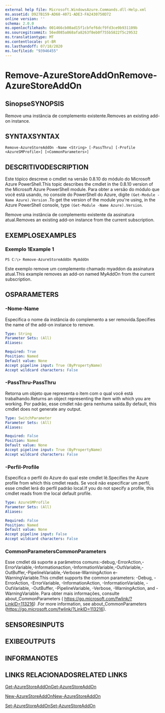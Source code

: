 ```yaml
---
external help file: Microsoft.WindowsAzure.Commands.dll-Help.xml
ms.assetid: D927B159-AD68-4071-ADE3-FA2430750D72
online version: ''
schema: 2.0.0
ms.openlocfilehash: 001466cb00ad15f1cbfef6dcf9fd3ce9b931109b
ms.sourcegitcommit: 56ed085a868afa8263f8eb0f755b5822f5c29532
ms.translationtype: MT
ms.contentlocale: pt-BR
ms.lasthandoff: 07/18/2020
ms.locfileid: "93946455"
---
```

# <span data-ttu-id="4198f-101">Remove-AzureStoreAddOn</span><span class="sxs-lookup"><span data-stu-id="4198f-101">Remove-AzureStoreAddOn</span></span>

## <span data-ttu-id="4198f-102">Sinopse</span><span class="sxs-lookup"><span data-stu-id="4198f-102">SYNOPSIS</span></span>
<span data-ttu-id="4198f-103">Remove uma instância de complemento existente.</span><span class="sxs-lookup"><span data-stu-id="4198f-103">Removes an existing add-on instance.</span></span>

## <span data-ttu-id="4198f-104">SYNTAX</span><span class="sxs-lookup"><span data-stu-id="4198f-104">SYNTAX</span></span>

```
Remove-AzureStoreAddOn -Name <String> [-PassThru] [-Profile <AzureSMProfile>] [<CommonParameters>]
```

## <span data-ttu-id="4198f-105">DESCRITIVO</span><span class="sxs-lookup"><span data-stu-id="4198f-105">DESCRIPTION</span></span>
<span data-ttu-id="4198f-106">Este tópico descreve o cmdlet na versão 0.8.10 do módulo do Microsoft Azure PowerShell.</span><span class="sxs-lookup"><span data-stu-id="4198f-106">This topic describes the cmdlet in the 0.8.10 version of the Microsoft Azure PowerShell module.</span></span>
<span data-ttu-id="4198f-107">Para obter a versão do módulo que você está usando, no console do PowerShell do Azure, digite `(Get-Module -Name Azure).Version` .</span><span class="sxs-lookup"><span data-stu-id="4198f-107">To get the version of the module you're using, in the Azure PowerShell console, type `(Get-Module -Name Azure).Version`.</span></span>

<span data-ttu-id="4198f-108">Remove uma instância de complemento existente da assinatura atual.</span><span class="sxs-lookup"><span data-stu-id="4198f-108">Removes an existing add-on instance from the current subscription.</span></span>

## <span data-ttu-id="4198f-109">EXEMPLOS</span><span class="sxs-lookup"><span data-stu-id="4198f-109">EXAMPLES</span></span>

### <span data-ttu-id="4198f-110">Exemplo 1</span><span class="sxs-lookup"><span data-stu-id="4198f-110">Example 1</span></span>
```
PS C:\> Remove-AzureStoreAddOn MyAddOn
```

<span data-ttu-id="4198f-111">Este exemplo remove um complemento chamado myaddon da assinatura atual.</span><span class="sxs-lookup"><span data-stu-id="4198f-111">This example removes an add-on named MyAddOn from the current subscription.</span></span>

## <span data-ttu-id="4198f-112">OS</span><span class="sxs-lookup"><span data-stu-id="4198f-112">PARAMETERS</span></span>

### <span data-ttu-id="4198f-113">-Nome</span><span class="sxs-lookup"><span data-stu-id="4198f-113">-Name</span></span>
<span data-ttu-id="4198f-114">Especifica o nome da instância do complemento a ser removida.</span><span class="sxs-lookup"><span data-stu-id="4198f-114">Specifies the name of the add-on instance to remove.</span></span>

```yaml
Type: String
Parameter Sets: (All)
Aliases: 

Required: True
Position: Named
Default value: None
Accept pipeline input: True (ByPropertyName)
Accept wildcard characters: False
```

### <span data-ttu-id="4198f-115">-PassThru</span><span class="sxs-lookup"><span data-stu-id="4198f-115">-PassThru</span></span>
<span data-ttu-id="4198f-116">Retorna um objeto que representa o item com o qual você está trabalhando.</span><span class="sxs-lookup"><span data-stu-id="4198f-116">Returns an object representing the item with which you are working.</span></span>
<span data-ttu-id="4198f-117">Por padrão, esse cmdlet não gera nenhuma saída.</span><span class="sxs-lookup"><span data-stu-id="4198f-117">By default, this cmdlet does not generate any output.</span></span>

```yaml
Type: SwitchParameter
Parameter Sets: (All)
Aliases: 

Required: False
Position: Named
Default value: None
Accept pipeline input: True (ByPropertyName)
Accept wildcard characters: False
```

### <span data-ttu-id="4198f-118">-Perfil</span><span class="sxs-lookup"><span data-stu-id="4198f-118">-Profile</span></span>
<span data-ttu-id="4198f-119">Especifica o perfil do Azure do qual este cmdlet lê.</span><span class="sxs-lookup"><span data-stu-id="4198f-119">Specifies the Azure profile from which this cmdlet reads.</span></span>
<span data-ttu-id="4198f-120">Se você não especificar um perfil, esse cmdlet lerá do perfil padrão local.</span><span class="sxs-lookup"><span data-stu-id="4198f-120">If you do not specify a profile, this cmdlet reads from the local default profile.</span></span>

```yaml
Type: AzureSMProfile
Parameter Sets: (All)
Aliases: 

Required: False
Position: Named
Default value: None
Accept pipeline input: False
Accept wildcard characters: False
```

### <span data-ttu-id="4198f-121">CommonParameters</span><span class="sxs-lookup"><span data-stu-id="4198f-121">CommonParameters</span></span>
<span data-ttu-id="4198f-122">Esse cmdlet dá suporte a parâmetros comuns:-debug,-ErrorAction,-ErrorVariable,-Informationaction,-InformationVariable,-OutVariable,-OutBuffer,-PipelineVariable,-Verbose-WarningAction e-WarningVariable.</span><span class="sxs-lookup"><span data-stu-id="4198f-122">This cmdlet supports the common parameters: -Debug, -ErrorAction, -ErrorVariable, -InformationAction, -InformationVariable, -OutVariable, -OutBuffer, -PipelineVariable, -Verbose, -WarningAction, and -WarningVariable.</span></span> <span data-ttu-id="4198f-123">Para obter mais informações, consulte about_CommonParameters ( https://go.microsoft.com/fwlink/?LinkID=113216) .</span><span class="sxs-lookup"><span data-stu-id="4198f-123">For more information, see about_CommonParameters (https://go.microsoft.com/fwlink/?LinkID=113216).</span></span>

## <span data-ttu-id="4198f-124">SENSORES</span><span class="sxs-lookup"><span data-stu-id="4198f-124">INPUTS</span></span>

## <span data-ttu-id="4198f-125">EXIBE</span><span class="sxs-lookup"><span data-stu-id="4198f-125">OUTPUTS</span></span>

## <span data-ttu-id="4198f-126">INFORMA</span><span class="sxs-lookup"><span data-stu-id="4198f-126">NOTES</span></span>

## <span data-ttu-id="4198f-127">LINKS RELACIONADOS</span><span class="sxs-lookup"><span data-stu-id="4198f-127">RELATED LINKS</span></span>

[<span data-ttu-id="4198f-128">Get-AzureStoreAddOn</span><span class="sxs-lookup"><span data-stu-id="4198f-128">Get-AzureStoreAddOn</span></span>](./Get-AzureStoreAddOn.md)

[<span data-ttu-id="4198f-129">New-AzureStoreAddOn</span><span class="sxs-lookup"><span data-stu-id="4198f-129">New-AzureStoreAddOn</span></span>](./New-AzureStoreAddOn.md)

[<span data-ttu-id="4198f-130">Set-AzureStoreAddOn</span><span class="sxs-lookup"><span data-stu-id="4198f-130">Set-AzureStoreAddOn</span></span>](./Set-AzureStoreAddOn.md)


